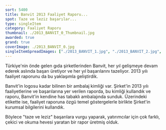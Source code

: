```yaml
---
sort: 5400
title: Banvit 2013 Faaliyet Raporu...
spot: Taze ve leziz başarılar...
type: singleItem
category: Faaliyet Raporu
thumbnail: ./2013_BANVIT_0_Thumbnail.jpg
awarded: true
grand: true
coverImage: ./2013_BANVIT_0.jpg
singleItemSpreadImages: ["./2013_BANVIT_1.jpg", "./2013_BANVIT_2.jpg", "./2013_BANVIT_3.jpg"]
---
```


Türkiye'nin önde gelen gıda şirketlerinden Banvit, her yıl gelişmeye devam ederek aslında başarı üretiyor ve her yıl başarılarını tazeliyor. 2013 yılı faaliyet raporunu da bu yaklaşımla geliştirdik.

Banvit'in logosu kadar bilinen bir ambalaj kimliği var. Şirket'in 2013 yılı faaliyetlerine ve başarılarına yer verilen raporda, bu kimliği kullandık ve raporu, Banvit'in kendine has tabaklı ambalajında sunduk. Üzerindeki etikette ise, faaliyet raporuna özgü temel göstergelerle birlikte Şirket'in kurumsal bilgilerini kullandık.

Böylece "taze ve leziz" başarılara vurgu yaparak, yatırımcılar için çok farklı, çekici ve okuma hevesi yaratan bir rapor üretmiş olduk.
